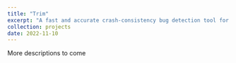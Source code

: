 ```yaml
---
title: "Trim"
excerpt: "A fast and accurate crash-consistency bug detection tool for persistent-memory applications. <br/> <br/> <button type='button' class='btn btn-secondary'>Code</button> <button type='button' class='btn btn-secondary'>Paper</button>  <br/><img src='/images/trim_overview.jpg'>"
collection: projects
date: 2022-11-10
---
```



More descriptions to come

